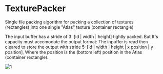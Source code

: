 # TexturePacker

Single file packing algorithm for packing a collection of textures (rectangles) into one single "Atlas" texture (container rectangle)

The input buffer has a stride of 3: [id | width | height] tightly packed. But It's capacity must accomodate the output format:
The inpuffer is read then cleared to store the output with stride 5: [id | width | height | x position | y position],
Where the position is the (bottom left) position in the Atlas (container rectangle).

![1](https://github.com/fre-dahl/TexturePacker/blob/main/packer.gif?raw=true)

